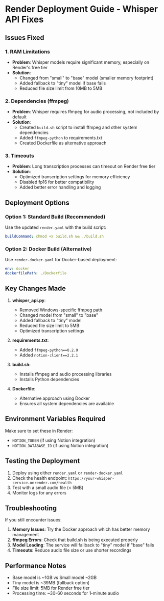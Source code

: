 # Render Deployment Guide - Whisper API Fixes

## Issues Fixed

### 1. RAM Limitations
- **Problem**: Whisper models require significant memory, especially on Render's free tier
- **Solution**: 
  - Changed from "small" to "base" model (smaller memory footprint)
  - Added fallback to "tiny" model if base fails
  - Reduced file size limit from 10MB to 5MB

### 2. Dependencies (ffmpeg)
- **Problem**: Whisper requires ffmpeg for audio processing, not included by default
- **Solution**:
  - Created `build.sh` script to install ffmpeg and other system dependencies
  - Added `ffmpeg-python` to requirements.txt
  - Created Dockerfile as alternative approach

### 3. Timeouts
- **Problem**: Long transcription processes can timeout on Render free tier
- **Solution**:
  - Optimized transcription settings for memory efficiency
  - Disabled fp16 for better compatibility
  - Added better error handling and logging

## Deployment Options

### Option 1: Standard Build (Recommended)
Use the updated `render.yaml` with the build script:
```yaml
buildCommand: chmod +x build.sh && ./build.sh
```

### Option 2: Docker Build (Alternative)
Use `render-docker.yaml` for Docker-based deployment:
```yaml
env: docker
dockerfilePath: ./Dockerfile
```

## Key Changes Made

1. **whisper_api.py**:
   - Removed Windows-specific ffmpeg path
   - Changed model from "small" to "base"
   - Added fallback to "tiny" model
   - Reduced file size limit to 5MB
   - Optimized transcription settings

2. **requirements.txt**:
   - Added `ffmpeg-python==0.2.0`
   - Added `notion-client==2.2.1`

3. **build.sh**:
   - Installs ffmpeg and audio processing libraries
   - Installs Python dependencies

4. **Dockerfile**:
   - Alternative approach using Docker
   - Ensures all system dependencies are available

## Environment Variables Required

Make sure to set these in Render:
- `NOTION_TOKEN` (if using Notion integration)
- `NOTION_DATABASE_ID` (if using Notion integration)

## Testing the Deployment

1. Deploy using either `render.yaml` or `render-docker.yaml`
2. Check the health endpoint: `https://your-whisper-service.onrender.com/health`
3. Test with a small audio file (< 5MB)
4. Monitor logs for any errors

## Troubleshooting

If you still encounter issues:

1. **Memory Issues**: Try the Docker approach which has better memory management
2. **ffmpeg Errors**: Check that build.sh is being executed properly
3. **Model Loading**: The service will fallback to "tiny" model if "base" fails
4. **Timeouts**: Reduce audio file size or use shorter recordings

## Performance Notes

- Base model is ~1GB vs Small model ~2GB
- Tiny model is ~39MB (fallback option)
- File size limit: 5MB for Render free tier
- Processing time: ~30-60 seconds for 1-minute audio 